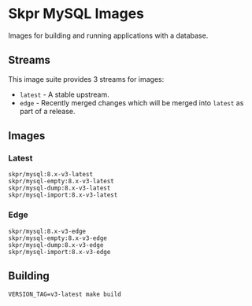 # Skpr MySQL Images

Images for building and running applications with a database.

## Streams

This image suite provides 3 streams for images:

* `latest` - A stable upstream.
* `edge` - Recently merged changes which will be merged into `latest` as part of a release.

## Images

### Latest

```
skpr/mysql:8.x-v3-latest
skpr/mysql-empty:8.x-v3-latest
skpr/mysql-dump:8.x-v3-latest
skpr/mysql-import:8.x-v3-latest
```

### Edge

```
skpr/mysql:8.x-v3-edge
skpr/mysql-empty:8.x-v3-edge
skpr/mysql-dump:8.x-v3-edge
skpr/mysql-import:8.x-v3-edge
```

## Building

```
VERSION_TAG=v3-latest make build
```
